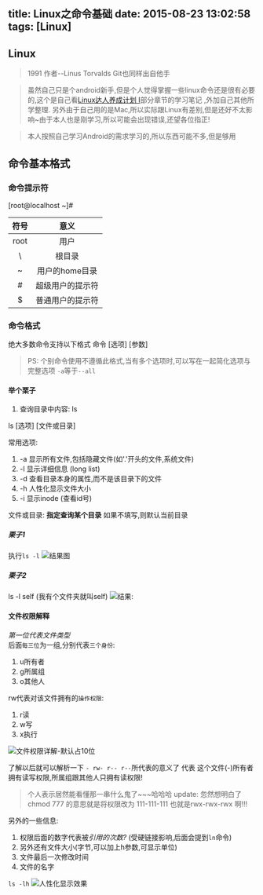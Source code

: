 title: Linux之命令基础
date: 2015-08-23 13:02:58
tags: [Linux]
---

## Linux

> 1991 作者--Linus Torvalds Git也同样出自他手

> 虽然自己只是个android新手,但是个人觉得掌握一些linux命令还是很有必要的,这个是自己看[Linux达人养成计划 I](http://www.imooc.com/video/3473)部分章节的学习笔记
,外加自己其他所学整理.
> 另外由于自己用的是Mac,所以实际跟Linux有差别,但是还好不太影响~由于本人也是刚学习,所以可能会出现错误,还望各位指正!

> 本人按照自己学习Android的需求学习的,所以东西可能不多,但是够用

## 命令基本格式
### 命令提示符

[root@localhost ~]#

符号|意义
:---:|:---:
root|用户
\ | 根目录
~ |用户的home目录
\# |超级用户的提示符
$  | 普通用户的提示符

### 命令格式

绝大多数命令支持以下格式
命令 [选项] [参数]

> PS: 个别命令使用不遵循此格式,当有多个选项时,可以写在一起简化选项与完整选项 `-a`等于`--all`

#### 举个栗子
1. 查询目录中内容: ls

ls [选项] [文件或目录]

常用选项:
1. -a 显示所有文件,包括隐藏文件(如'.'开头的文件,系统文件)
2. -l 显示详细信息 (long list)
3. -d 查看目录本身的属性,而不是该目录下的文件
4. -h 人性化显示文件大小
5. -i 显示inode (查看id号)

文件或目录:
**指定查询某个目录**
如果不填写,则默认当前目录

<!-- more -->

##### 栗子1
执行`ls -l`
![结果图](http://7xjgcv.com1.z0.glb.clouddn.com/linux_2.png)

##### 栗子2
ls -l self  (我有个文件夹就叫self)
![结果:](http://7xjgcv.com1.z0.glb.clouddn.com/linux_3.png)

#### 文件权限解释

*第一位代表文件类型*  
后面`每三位`为一组,分别代表`三个身份`:
1. u所有者
2. g所属组
3. o其他人

<!-- more -->

rw代表对该文件拥有的`操作权限`:
1. r读
2. w写
3. x执行

![文件权限详解-默认占10位](http://7xjgcv.com1.z0.glb.clouddn.com/linux_1.png)

了解以后就可以解析一下
`- rw- r-- r--`所代表的意义了
代表 这个文件(-)所有者拥有读写权限,所属组跟其他人只拥有读权限!

> 个人表示居然能看懂那一串什么鬼了~~~哈哈哈
> update: 忽然想明白了chmod 777 的意思就是将权限改为 111-111-111 也就是rwx-rwx-rwx 啊!!!

另外的一些信息:
1. 权限后面的数字代表被*引用的次数?* (受硬链接影响,后面会提到`ln`命令)
2. 另外还有文件大小(字节,可以加上h参数,可显示单位)
3. 文件最后一次修改时间
4. 文件的名字

`ls -lh`
![人性化显示效果](http://7xjgcv.com1.z0.glb.clouddn.com/linux_4.png)
